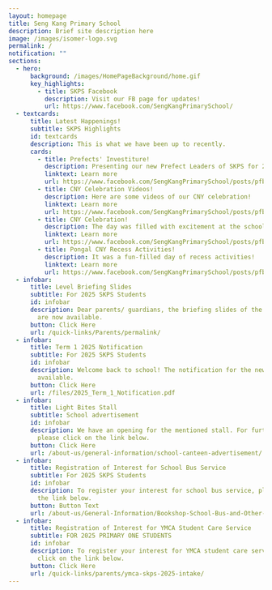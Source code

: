 ```yaml
---
layout: homepage
title: Seng Kang Primary School
description: Brief site description here
image: /images/isomer-logo.svg
permalink: /
notification: ""
sections:
  - hero:
      background: /images/HomePageBackground/home.gif
      key_highlights:
        - title: SKPS Facebook
          description: Visit our FB page for updates!
          url: https://www.facebook.com/SengKangPrimarySchool/
  - textcards:
      title: Latest Happenings!
      subtitle: SKPS Highlights
      id: textcards
      description: This is what we have been up to recently.
      cards:
        - title: Prefects' Investiture!
          description: Presenting our new Prefect Leaders of SKPS for 2025!
          linktext: Learn more
          url: https://www.facebook.com/SengKangPrimarySchool/posts/pfbid02vGWhtAbAN7Moh6tKaopMJ7TQE78dfBB1bUFTNHPuRDmnQTA4qma7k5V4W9Yo2Apxl
        - title: CNY Celebration Videos!
          description: Here are some videos of our CNY celebration!
          linktext: Learn more
          url: https://www.facebook.com/SengKangPrimarySchool/posts/pfbid0pJkkpydxR5LGzxNSNPvJ7ufuzEz1MJj9VuP1AN8e7cuTD6ctva1xFdLUdAy2o6qzl
        - title: CNY Celebration!
          description: The day was filled with excitement at the school's CNY celebration!
          linktext: Learn more
          url: https://www.facebook.com/SengKangPrimarySchool/posts/pfbid0265HCzt9ak6wZoE9zbXPv2q8GogvKTsvVhyBendmMSvNztgEiqPUGc6s9nnCQ3iM2l
        - title: Pongal CNY Recess Activities!
          description: It was a fun-filled day of recess activities!
          linktext: Learn more
          url: https://www.facebook.com/SengKangPrimarySchool/posts/pfbid0WvJt1YR3rPmMMeyCQ6gMDNtSSe5aCf3jdmLHb5DjCEsvQyRY76HtCS75TqH7yDiGl
  - infobar:
      title: Level Briefing Slides
      subtitle: For 2025 SKPS Students
      id: infobar
      description: Dear parents/ guardians, the briefing slides of the various levels
        are now available.
      button: Click Here
      url: /quick-links/Parents/permalink/
  - infobar:
      title: Term 1 2025 Notification
      subtitle: For 2025 SKPS Students
      id: infobar
      description: Welcome back to school! The notification for the new term is now
        available.
      button: Click Here
      url: /files/2025_Term_1_Notification.pdf
  - infobar:
      title: Light Bites Stall
      subtitle: School advertisement
      id: infobar
      description: We have an opening for the mentioned stall. For further details,
        please click on the link below.
      button: Click Here
      url: /about-us/general-information/school-canteen-advertisement/
  - infobar:
      title: Registration of Interest for School Bus Service
      subtitle: For 2025 SKPS Students
      id: infobar
      description: To register your interest for school bus service, please click on
        the link below.
      button: Button Text
      url: /about-us/General-Information/Bookshop-School-Bus-and-Other-Services/
  - infobar:
      title: Registration of Interest for YMCA Student Care Service
      subtitle: FOR 2025 PRIMARY ONE STUDENTS
      id: infobar
      description: To register your interest for YMCA student care service, please
        click on the link below.
      button: Click Here
      url: /quick-links/parents/ymca-skps-2025-intake/
---
```

